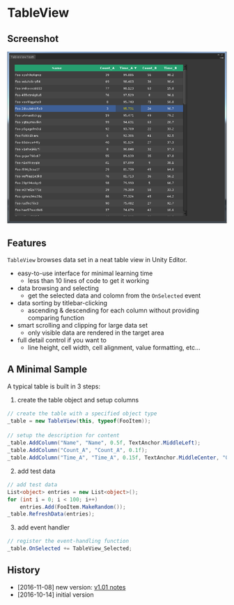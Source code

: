 # TableView

## Screenshot

![screenshot](TableView.png)

## Features

`TableView` browses data set in a neat table view in Unity Editor.  

- easy-to-use interface for minimal learning time
    + less than 10 lines of code to get it working 
- data browsing and selecting
    + get the selected data and colomn from the `OnSelected` event 
- data sorting by titlebar-clicking 
    + ascending & descending for each column without providing comparing function
- smart scrolling and clipping for large data set
    + only visible data are rendered in the target area
- full detail control if you want to  
    + line height, cell width, cell alignment, value formatting, etc... 

## A Minimal Sample  

A typical table is built in 3 steps:

1. create the table object and setup columns 

``` cs
// create the table with a specified object type
_table = new TableView(this, typeof(FooItem));

// setup the description for content
_table.AddColumn("Name", "Name", 0.5f, TextAnchor.MiddleLeft);
_table.AddColumn("Count_A", "Count_A", 0.1f);
_table.AddColumn("Time_A", "Time_A", 0.15f, TextAnchor.MiddleCenter, "0.000");
```

2. add test data 

``` cs
// add test data
List<object> entries = new List<object>();
for (int i = 0; i < 100; i++)
    entries.Add(FooItem.MakeRandom());
_table.RefreshData(entries);
```

3. add event handler 
``` cs
// register the event-handling function
_table.OnSelected += TableView_Selected;
```

## History

- [2016-11-08] new version: [v1.01 notes](https://github.com/PerfAssist/PA_TableView/releases/tag/v1.01) 
- [2016-10-14] initial version
